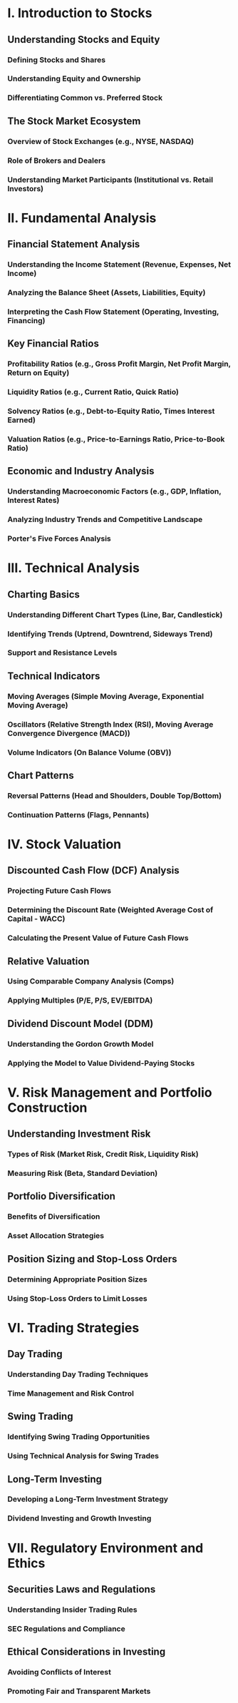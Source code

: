 # I. Introduction to Stocks

## Understanding Stocks and Equity
### Defining Stocks and Shares
### Understanding Equity and Ownership
### Differentiating Common vs. Preferred Stock

## The Stock Market Ecosystem
### Overview of Stock Exchanges (e.g., NYSE, NASDAQ)
### Role of Brokers and Dealers
### Understanding Market Participants (Institutional vs. Retail Investors)

# II. Fundamental Analysis

## Financial Statement Analysis
### Understanding the Income Statement (Revenue, Expenses, Net Income)
### Analyzing the Balance Sheet (Assets, Liabilities, Equity)
### Interpreting the Cash Flow Statement (Operating, Investing, Financing)

## Key Financial Ratios
### Profitability Ratios (e.g., Gross Profit Margin, Net Profit Margin, Return on Equity)
### Liquidity Ratios (e.g., Current Ratio, Quick Ratio)
### Solvency Ratios (e.g., Debt-to-Equity Ratio, Times Interest Earned)
### Valuation Ratios (e.g., Price-to-Earnings Ratio, Price-to-Book Ratio)

## Economic and Industry Analysis
### Understanding Macroeconomic Factors (e.g., GDP, Inflation, Interest Rates)
### Analyzing Industry Trends and Competitive Landscape
### Porter's Five Forces Analysis

# III. Technical Analysis

## Charting Basics
### Understanding Different Chart Types (Line, Bar, Candlestick)
### Identifying Trends (Uptrend, Downtrend, Sideways Trend)
### Support and Resistance Levels

## Technical Indicators
### Moving Averages (Simple Moving Average, Exponential Moving Average)
### Oscillators (Relative Strength Index (RSI), Moving Average Convergence Divergence (MACD))
### Volume Indicators (On Balance Volume (OBV))

## Chart Patterns
### Reversal Patterns (Head and Shoulders, Double Top/Bottom)
### Continuation Patterns (Flags, Pennants)

# IV. Stock Valuation

## Discounted Cash Flow (DCF) Analysis
### Projecting Future Cash Flows
### Determining the Discount Rate (Weighted Average Cost of Capital - WACC)
### Calculating the Present Value of Future Cash Flows

## Relative Valuation
### Using Comparable Company Analysis (Comps)
### Applying Multiples (P/E, P/S, EV/EBITDA)

## Dividend Discount Model (DDM)
### Understanding the Gordon Growth Model
### Applying the Model to Value Dividend-Paying Stocks

# V. Risk Management and Portfolio Construction

## Understanding Investment Risk
### Types of Risk (Market Risk, Credit Risk, Liquidity Risk)
### Measuring Risk (Beta, Standard Deviation)

## Portfolio Diversification
### Benefits of Diversification
### Asset Allocation Strategies

## Position Sizing and Stop-Loss Orders
### Determining Appropriate Position Sizes
### Using Stop-Loss Orders to Limit Losses

# VI. Trading Strategies

## Day Trading
### Understanding Day Trading Techniques
### Time Management and Risk Control

## Swing Trading
### Identifying Swing Trading Opportunities
### Using Technical Analysis for Swing Trades

## Long-Term Investing
### Developing a Long-Term Investment Strategy
### Dividend Investing and Growth Investing

# VII. Regulatory Environment and Ethics

## Securities Laws and Regulations
### Understanding Insider Trading Rules
### SEC Regulations and Compliance

## Ethical Considerations in Investing
### Avoiding Conflicts of Interest
### Promoting Fair and Transparent Markets
